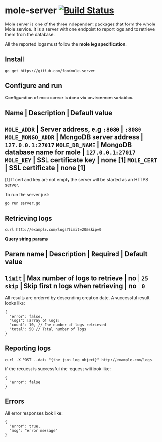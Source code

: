 # mole-server [![Build Status](https://travis-ci.org/foo/mole-server.svg?branch=master)](https://travis-ci.org/foo/mole-server)

Mole server is one of the three independent packages that form the whole Mole service. It is a server with one endpoint to report logs and to retrieve them from the database.

All the reported logs must follow the **mole log specification**.

## Install

```
go get https://github.com/foo/mole-server
```

## Configure and run

Configuration of mole server is done via environment variables.

Name              | Description                    | Default value
-----------------------------------------------------------------------
`MOLE_ADDR`       | Server address, e.g `:8080`    | `:8080`
`MOLE_MONGO_ADDR` | MongoDB server address         | `127.0.0.1:27017`
`MOLE_DB_NAME`    | MongoDB database name for mole | `127.0.0.1:27017`
`MOLE_KEY`        | SSL certificate key            | none [1]
`MOLE_CERT`       | SSL certificate                | none [1]
-----------------------------------------------------------------------

[1] If cert and key are not empty the server will be started as an HTTPS server.

To run the server just:
```
go run server.go
```

## Retrieving logs
```
curl http://example.com/logs?limit=20&skip=0
```
**Query string params**

Param name | Description                       | Required | Default value
--------------------------------------------------------------------------
`limit`    | Max number of logs to retrieve    | no       | `25`
`skip`     | Skip first n logs when retrieving | no       | `0`
--------------------------------------------------------------------------

All results are ordered by descending creation date.
A successful result looks like:
```
{
  "error": false,
  "logs": [array of logs]
  "count": 10, // The number of logs retrieved
  "total": 50 // Total number of logs
}
```

## Reporting logs
```
curl -X POST --data "{the json log object}" http://example.com/logs
```

If the request is successful the request will look like:
```
{
  "error": false
}
```

## Errors

All error responses look like:
```
{
  "error": true,
  "msg": "error message"
}
```
